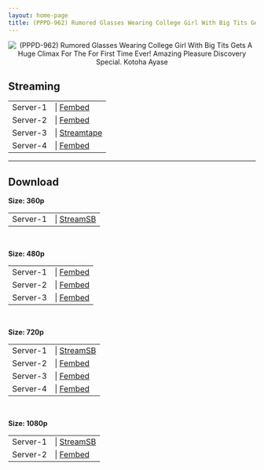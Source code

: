 ```yaml
---
layout: home-page
title: (PPPD-962) Rumored Glasses Wearing College Girl With Big Tits Gets A Huge Climax For The For First Time Ever! Amazing Pleasure Discovery Special. Kotoha Ayase
---
```

<center>
<img src="https://cdn.javsts.com/wp-content/uploads/2021/09/pppd962pl.jpg" alt="(PPPD-962) Rumored Glasses Wearing College Girl With Big Tits Gets A Huge Climax For The For First Time Ever! Amazing Pleasure Discovery Special. Kotoha Ayase">
</center>
<h2>Streaming</h2>
<table><tbody>
<tr>
<td>Server-1</td>
<td>| <a href="https://dutrag.com/f/gnyzkt-ym212kz3" target="_blank">Fembed</a></td>
</tr>
<tr>
<td>Server-2</td>
<td>| <a href="https://fakyutube.com/f/enkpmb-l1wz34q0" target="_blank">Fembed</a></td>
</tr>
<tr>
<td>Server-3</td>
<td>| <a href="https://streamtape.com/v/Kg2WLxq0R4U06KA/PPPD-962.mp4" target="_blank">Streamtape</a></td>
</tr>
<tr>
<td>Server-4</td>
<td>| <a href="https://www.watchjavnow.xyz/f/mpmk-u538r5d3re" target="_blank">Fembed</a></td>
</tr>
</tbody></table>

<hr />

<h2>Download</h2>
<b>Size: 360p</b>
<table><tbody>
<tr>
<td>Server-1</td>
<td>| <a target="_blank" href="https://streamsb.net/d/dwef9lyd1v2b.html">StreamSB</a></td>
</tr>
</tbody></table>

<br />

<b>Size: 480p</b>
<table><tbody>
<tr>
<td>Server-1</td>
<td>| <a href="https://fakyutube.com/f/enkpmb-l1wz34q0" target="_blank">Fembed</a></td>
</tr>
<tr>
<td>Server-2</td>
<td>| <a href="https://www.watchjavnow.xyz/f/mpmk-u538r5d3re" target="_blank">Fembed</a></td>
</tr>
<tr>
<td>Server-3</td>
<td>| <a href="https://dutrag.com/f/gnyzkt-ym212kz3" target="_blank">Fembed</a></td>
</tr>
</tbody></table>

<br />

<b>Size: 720p</b>
<table><tbody>
<tr>
<td>Server-1</td>
<td>| <a href="https://streamsb.net/d/dwef9lyd1v2b.html" target="_blank">StreamSB</a></td>
</tr>
<tr>
<td>Server-2</td>
<td>| <a href="https://www.watchjavnow.xyz/f/mpmk-u538r5d3re" target="_blank">Fembed</a></td>
</tr>
<tr>
<td>Server-3</td>
<td>| <a href="https://fakyutube.com/f/enkpmb-l1wz34q0" target="_blank">Fembed</a></td>
</tr>
<tr>
<td>Server-4</td>
<td>| <a href="https://dutrag.com/f/gnyzkt-ym212kz3" target="_blank">Fembed</a></td>
</tr>
</tbody></table>

<br />

<b>Size: 1080p</b>
<table><tbody>
<tr>
<td>Server-1</td>
<td>| <a href="" target="_blank">StreamSB</a></td>
</tr>
<tr>
<td>Server-2</td>
<td>| <a href="https://fakyutube.com/f/enkpmb-l1wz34q0" target="_blank">Fembed</a></td>
</tr>
</tbody></table>
